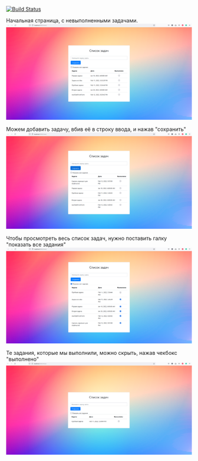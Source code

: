[![Build Status](https://app.travis-ci.com/KarnaukhovKirill/todo.svg?branch=main)](https://app.travis-ci.com/KarnaukhovKirill/todo)

Начальная страница, с невыполненными задачами.
![alt text](https://github.com/KarnaukhovKirill/todo/blob/main/img/1_Start.png)

Можем добавить задачу, вбив её в строку ввода, и нажав "сохранить"
![alt text](https://github.com/KarnaukhovKirill/todo/blob/main/img/2_CreateNewTask.png)

Чтобы просмотреть весь список задач, нужно поставить галку "показать все задания"
![alt text](https://github.com/KarnaukhovKirill/todo/blob/main/img/3_ShowAllTasks.png)

Те задания, которые мы выполнили, можно скрыть, нажав чекбокс "выполнено"
![alt text](https://github.com/KarnaukhovKirill/todo/blob/main/img/4_DoneAllTasks.png)
